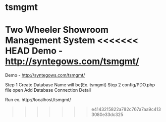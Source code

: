 # tsmgmt
Two Wheeler Showroom Management System 
<<<<<<< HEAD
Demo - http://syntegows.com/tsmgmt/
=======
Demo - http://syntegows.com/tsmgmt/

Step  1
  Create Database Name will be(Ex. tsmgmt)
Step 2
  config/PDO.php file open
  Add Database Connection Detail 
 

Run
ex. http://localhost/tsmgmt/
>>>>>>> e4143215822a782c767a7aa9c4133080e33dc325
